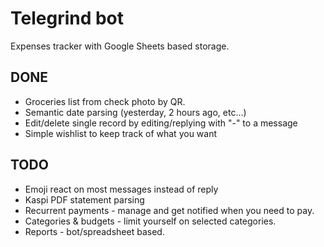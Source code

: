 # Telegrind bot

Expenses tracker with Google Sheets based storage.


## DONE 

- Groceries list from check photo by QR.
- Semantic date parsing (yesterday, 2 hours ago, etc...)
- Edit/delete single record by editing/replying with "-" to a message
- Simple wishlist to keep track of what you want

## TODO

- Emoji react on most messages instead of reply
- Kaspi PDF statement parsing
- Recurrent payments - manage and get notified when you need to pay.
- Categories & budgets - limit yourself on selected categories.
- Reports - bot/spreadsheet based.

